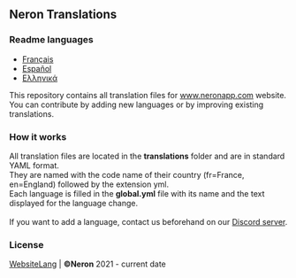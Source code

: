 ## Neron Translations

### Readme languages
* [Français](https://github.com/NeronApp/WebsiteLang/blob/main/readme/READMEFR.md)
* [Español](https://github.com/NeronApp/WebsiteLang/blob/main/readme/READMEES.md)
* [Ελληνικά](https://github.com/NeronApp/WebsiteLang/blob/main/readme/READMEGR.md)

This repository contains all translation files for www.neronapp.com website.
<br>
You can contribute by adding new languages or by improving existing translations.

### How it works

All translation files are located in the **translations** folder and are in standard YAML format.
<br>
They are named with the code name of their country (fr=France, en=England) followed by the extension yml.
<br>
Each language is filled in the **global.yml** file with its name and the text displayed for the language change.
<br>
<br>
If you want to add a language, contact us beforehand on our [Discord server](https://discord.neronapp.com).

### License
[WebsiteLang](https://github.com/NeronApp/WebsiteLang) | **©Neron** 2021 - current date